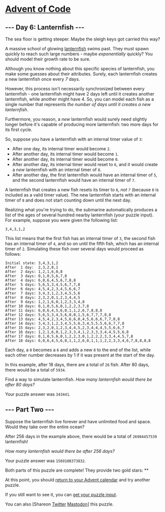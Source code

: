 # [Advent of Code](https://adventofcode.com/)

## --- Day 6: Lanternfish ---

The sea floor is getting steeper. Maybe the sleigh keys got carried this
way?

A massive school of glowing
[lanternfish](https://en.wikipedia.org/wiki/Lanternfish) swims past.
They must spawn quickly to reach such large numbers - maybe
*exponentially* quickly? You should model their growth rate to be sure.

Although you know nothing about this specific species of lanternfish,
you make some guesses about their attributes. Surely, <span
title="I heard you like lanternfish.">each lanternfish creates a new
lanternfish</span> once every *7* days.

However, this process isn't necessarily synchronized between every
lanternfish - one lanternfish might have 2 days left until it creates
another lanternfish, while another might have 4. So, you can model each
fish as a single number that represents *the number of days until it
creates a new lanternfish*.

Furthermore, you reason, a *new* lanternfish would surely need slightly
longer before it's capable of producing more lanternfish: two more days
for its first cycle.

So, suppose you have a lanternfish with an internal timer value of `3`:

-   After one day, its internal timer would become `2`.
-   After another day, its internal timer would become `1`.
-   After another day, its internal timer would become `0`.
-   After another day, its internal timer would reset to `6`, and it
    would create a *new* lanternfish with an internal timer of `8`.
-   After another day, the first lanternfish would have an internal
    timer of `5`, and the second lanternfish would have an internal
    timer of `7`.

A lanternfish that creates a new fish resets its timer to `6`, *not `7`*
(because `0` is included as a valid timer value). The new lanternfish
starts with an internal timer of `8` and does not start counting down
until the next day.

Realizing what you're trying to do, the submarine automatically produces
a list of the ages of several hundred nearby lanternfish (your puzzle
input). For example, suppose you were given the following list:

    3,4,3,1,2

This list means that the first fish has an internal timer of `3`, the
second fish has an internal timer of `4`, and so on until the fifth
fish, which has an internal timer of `2`. Simulating these fish over
several days would proceed as follows:

    Initial state: 3,4,3,1,2
    After  1 day:  2,3,2,0,1
    After  2 days: 1,2,1,6,0,8
    After  3 days: 0,1,0,5,6,7,8
    After  4 days: 6,0,6,4,5,6,7,8,8
    After  5 days: 5,6,5,3,4,5,6,7,7,8
    After  6 days: 4,5,4,2,3,4,5,6,6,7
    After  7 days: 3,4,3,1,2,3,4,5,5,6
    After  8 days: 2,3,2,0,1,2,3,4,4,5
    After  9 days: 1,2,1,6,0,1,2,3,3,4,8
    After 10 days: 0,1,0,5,6,0,1,2,2,3,7,8
    After 11 days: 6,0,6,4,5,6,0,1,1,2,6,7,8,8,8
    After 12 days: 5,6,5,3,4,5,6,0,0,1,5,6,7,7,7,8,8
    After 13 days: 4,5,4,2,3,4,5,6,6,0,4,5,6,6,6,7,7,8,8
    After 14 days: 3,4,3,1,2,3,4,5,5,6,3,4,5,5,5,6,6,7,7,8
    After 15 days: 2,3,2,0,1,2,3,4,4,5,2,3,4,4,4,5,5,6,6,7
    After 16 days: 1,2,1,6,0,1,2,3,3,4,1,2,3,3,3,4,4,5,5,6,8
    After 17 days: 0,1,0,5,6,0,1,2,2,3,0,1,2,2,2,3,3,4,4,5,7,8
    After 18 days: 6,0,6,4,5,6,0,1,1,2,6,0,1,1,1,2,2,3,3,4,6,7,8,8,8,8

Each day, a `0` becomes a `6` and adds a new `8` to the end of the list,
while each other number decreases by 1 if it was present at the start of
the day.

In this example, after 18 days, there are a total of `26` fish. After 80
days, there would be a total of `5934`.

Find a way to simulate lanternfish. *How many lanternfish would there be
after 80 days?*

Your puzzle answer was `343441`.

## --- Part Two ---

Suppose the lanternfish live forever and have unlimited food and space.
Would they take over the entire ocean?

After 256 days in the example above, there would be a total of
`26984457539` lanternfish!

*How many lanternfish would there be after 256 days?*

Your puzzle answer was `1569108373832`.

Both parts of this puzzle are complete! They provide two gold stars:
\*\*

At this point, you should [return to your Advent
calendar](https://adventofcode.com/2021) and try another puzzle.

If you still want to see it, you can [get your puzzle
input](https://adventofcode.com/2021/day/6/input).

You can also <span class="share">\[Share<span class="share-content">on
[Twitter](https://twitter.com/intent/tweet?text=I%27ve+completed+%22Lanternfish%22+%2D+Day+6+%2D+Advent+of+Code+2021&url=https%3A%2F%2Fadventofcode%2Ecom%2F2021%2Fday%2F6&related=ericwastl&hashtags=AdventOfCode)
[Mastodon](javascript:void(0);)</span>\]</span> this puzzle.

</div>
